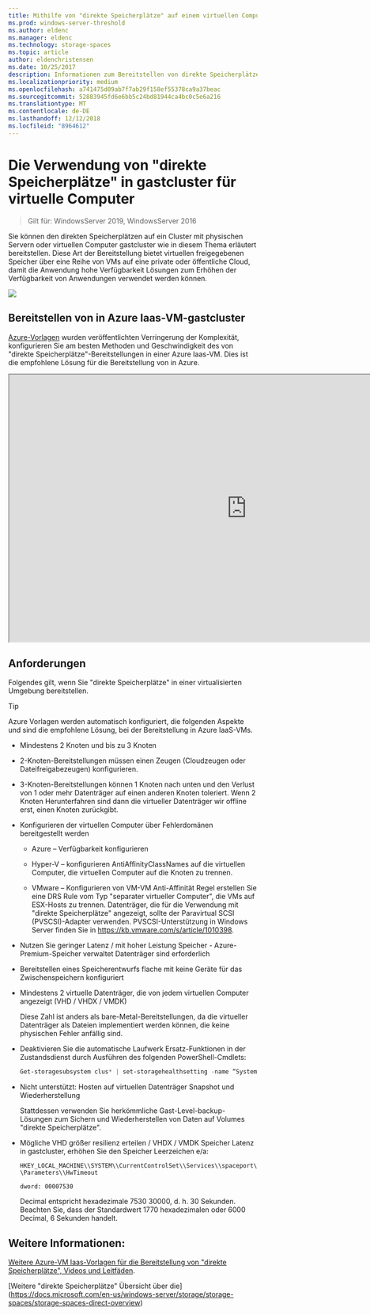 ```yaml
---
title: Mithilfe von "direkte Speicherplätze" auf einem virtuellen Computer
ms.prod: windows-server-threshold
ms.author: eldenc
ms.manager: eldenc
ms.technology: storage-spaces
ms.topic: article
author: eldenchristensen
ms.date: 10/25/2017
description: Informationen zum Bereitstellen von direkte Speicherplätze in einem virtuellen Computer Gast-Cluster – z. B. in Microsoft Azure.
ms.localizationpriority: medium
ms.openlocfilehash: a741475d09ab7f7ab29f158ef55378ca9a37beac
ms.sourcegitcommit: 52883945fd6e6bb5c24bd81944ca4bc0c5e6a216
ms.translationtype: MT
ms.contentlocale: de-DE
ms.lasthandoff: 12/12/2018
ms.locfileid: "8964612"
---
```

# Die Verwendung von "direkte Speicherplätze" in gastcluster für virtuelle Computer

> Gilt für: WindowsServer 2019, WindowsServer 2016

Sie können den direkten Speicherplätzen auf ein Cluster mit physischen Servern oder virtuellen Computer gastcluster wie in diesem Thema erläutert bereitstellen. Diese Art der Bereitstellung bietet virtuellen freigegebenen Speicher über eine Reihe von VMs auf eine private oder öffentliche Cloud, damit die Anwendung hohe Verfügbarkeit Lösungen zum Erhöhen der Verfügbarkeit von Anwendungen verwendet werden können.

![](media/storage-spaces-direct-in-vm/storage-spaces-direct-in-vm.png)

## Bereitstellen von in Azure Iaas-VM-gastcluster

[Azure-Vorlagen](https://github.com/robotechredmond/301-storage-spaces-direct-md) wurden veröffentlichten Verringerung der Komplexität, konfigurieren Sie am besten Methoden und Geschwindigkeit des von "direkte Speicherplätze"-Bereitstellungen in einer Azure Iaas-VM. Dies ist die empfohlene Lösung für die Bereitstellung von in Azure.

<iframe src="https://channel9.msdn.com/Series/Microsoft-Hybrid-Cloud-Best-Practices-for-IT-Pros/Step-by-Step-Deploy-Windows-Server-2016-Storage-Spaces-Direct-S2D-Cluster-in-Microsoft-Azure/player" width="960" height="540" allowfullscreen></iframe>

## Anforderungen

Folgendes gilt, wenn Sie "direkte Speicherplätze" in einer virtualisierten Umgebung bereitstellen.

> [!TIP]
> Azure Vorlagen werden automatisch konfiguriert, die folgenden Aspekte und sind die empfohlene Lösung, bei der Bereitstellung in Azure IaaS-VMs.

-   Mindestens 2 Knoten und bis zu 3 Knoten

-   2-Knoten-Bereitstellungen müssen einen Zeugen (Cloudzeugen oder Dateifreigabezeugen) konfigurieren.

-   3-Knoten-Bereitstellungen können 1 Knoten nach unten und den Verlust von 1 oder mehr Datenträger auf einen anderen Knoten toleriert.  Wenn 2 Knoten Herunterfahren sind dann die virtueller Datenträger wir offline erst, einen Knoten zurückgibt.  

-   Konfigurieren der virtuellen Computer über Fehlerdomänen bereitgestellt werden

    -   Azure – Verfügbarkeit konfigurieren

    -   Hyper-V – konfigurieren AntiAffinityClassNames auf die virtuellen Computer, die virtuellen Computer auf die Knoten zu trennen.

    -   VMware – Konfigurieren von VM-VM Anti-Affinität Regel erstellen Sie eine DRS Rule vom Typ "separater virtueller Computer", die VMs auf ESX-Hosts zu trennen. Datenträger, die für die Verwendung mit "direkte Speicherplätze" angezeigt, sollte der Paravirtual SCSI (PVSCSI)-Adapter verwenden. PVSCSI-Unterstützung in Windows Server finden Sie in https://kb.vmware.com/s/article/1010398.

-   Nutzen Sie geringer Latenz / mit hoher Leistung Speicher - Azure-Premium-Speicher verwaltet Datenträger sind erforderlich

-   Bereitstellen eines Speicherentwurfs flache mit keine Geräte für das Zwischenspeichern konfiguriert

-   Mindestens 2 virtuelle Datenträger, die von jedem virtuellen Computer angezeigt (VHD / VHDX / VMDK)

    Diese Zahl ist anders als bare-Metal-Bereitstellungen, da die virtueller Datenträger als Dateien implementiert werden können, die keine physischen Fehler anfällig sind.

-   Deaktivieren Sie die automatische Laufwerk Ersatz-Funktionen in der Zustandsdienst durch Ausführen des folgenden PowerShell-Cmdlets:

    ```powershell
    Get-storagesubsystem clus* | set-storagehealthsetting -name “System.Storage.PhysicalDisk.AutoReplace.Enabled” -value “False”
    ```

-   Nicht unterstützt: Hosten auf virtuellen Datenträger Snapshot und Wiederherstellung

    Stattdessen verwenden Sie herkömmliche Gast-Level-backup-Lösungen zum Sichern und Wiederherstellen von Daten auf Volumes "direkte Speicherplätze".

-   Mögliche VHD größer resilienz erteilen / VHDX / VMDK Speicher Latenz in gastcluster, erhöhen Sie den Speicher Leerzeichen e/a:

    `HKEY_LOCAL_MACHINE\\SYSTEM\\CurrentControlSet\\Services\\spaceport\\Parameters\\HwTimeout`

    `dword: 00007530`

    Decimal entspricht hexadezimale 7530 30000, d. h. 30 Sekunden. Beachten Sie, dass der Standardwert 1770 hexadezimalen oder 6000 Decimal, 6 Sekunden handelt.

## Weitere Informationen:

[Weitere Azure-VM Iaas-Vorlagen für die Bereitstellung von "direkte Speicherplätze", Videos und Leitfäden](https://blogs.msdn.microsoft.com/clustering/2017/02/14/deploying-an-iaas-vm-guest-clusters-in-microsoft-azure/).

[Weitere "direkte Speicherplätze" Übersicht über die] (https://docs.microsoft.com/en-us/windows-server/storage/storage-spaces/storage-spaces-direct-overview)
